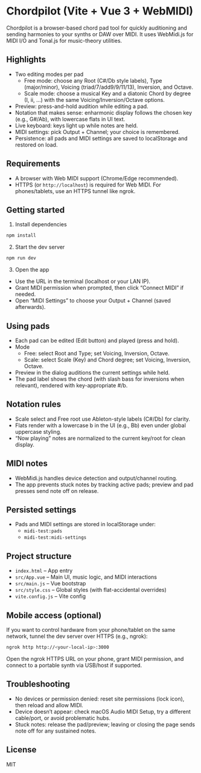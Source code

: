 # Chordpilot (Vite + Vue 3 + WebMIDI)

Chordpilot is a browser-based chord pad tool for quickly auditioning and sending harmonies to your synths or DAW over MIDI. It uses WebMidi.js for MIDI I/O and Tonal.js for music-theory utilities.

## Highlights

- Two editing modes per pad
  - Free mode: choose any Root (C#/Db style labels), Type (major/minor), Voicing (triad/7/add9/9/11/13), Inversion, and Octave.
  - Scale mode: choose a musical Key and a diatonic Chord by degree (I, ii, …) with the same Voicing/Inversion/Octave options.
- Preview: press-and-hold audition while editing a pad.
- Notation that makes sense: enharmonic display follows the chosen key (e.g., G#/Ab), with lowercase flats in UI text.
- Live keyboard: keys light up while notes are held.
- MIDI settings: pick Output + Channel; your choice is remembered.
- Persistence: all pads and MIDI settings are saved to localStorage and restored on load.

## Requirements

- A browser with Web MIDI support (Chrome/Edge recommended).
- HTTPS (or `http://localhost`) is required for Web MIDI. For phones/tablets, use an HTTPS tunnel like ngrok.

## Getting started

1) Install dependencies

```bash
npm install
```

2) Start the dev server

```bash
npm run dev
```

3) Open the app

- Use the URL in the terminal (localhost or your LAN IP).
- Grant MIDI permission when prompted, then click “Connect MIDI” if needed.
- Open “MIDI Settings” to choose your Output + Channel (saved afterwards).

## Using pads

- Each pad can be edited (Edit button) and played (press and hold).
- Mode
  - Free: select Root and Type; set Voicing, Inversion, Octave.
  - Scale: select Scale (Key) and Chord degree; set Voicing, Inversion, Octave.
- Preview in the dialog auditions the current settings while held.
- The pad label shows the chord (with slash bass for inversions when relevant), rendered with key-appropriate #/b.

## Notation rules

- Scale select and Free root use Ableton-style labels (C#/Db) for clarity.
- Flats render with a lowercase b in the UI (e.g., Bb) even under global uppercase styling.
- “Now playing” notes are normalized to the current key/root for clean display.

## MIDI notes

- WebMidi.js handles device detection and output/channel routing.
- The app prevents stuck notes by tracking active pads; preview and pad presses send note off on release.

## Persisted settings

- Pads and MIDI settings are stored in localStorage under:
  - `midi-test:pads`
  - `midi-test:midi-settings`

## Project structure

- `index.html` – App entry
- `src/App.vue` – Main UI, music logic, and MIDI interactions
- `src/main.js` – Vue bootstrap
- `src/style.css` – Global styles (with flat-accidental overrides)
- `vite.config.js` – Vite config

## Mobile access (optional)

If you want to control hardware from your phone/tablet on the same network, tunnel the dev server over HTTPS (e.g., ngrok):

```bash
ngrok http http://<your-local-ip>:3000
```

Open the ngrok HTTPS URL on your phone, grant MIDI permission, and connect to a portable synth via USB/host if supported.

## Troubleshooting

- No devices or permission denied: reset site permissions (lock icon), then reload and allow MIDI.
- Device doesn’t appear: check macOS Audio MIDI Setup, try a different cable/port, or avoid problematic hubs.
- Stuck notes: release the pad/preview; leaving or closing the page sends note off for any sustained notes.

## License

MIT
